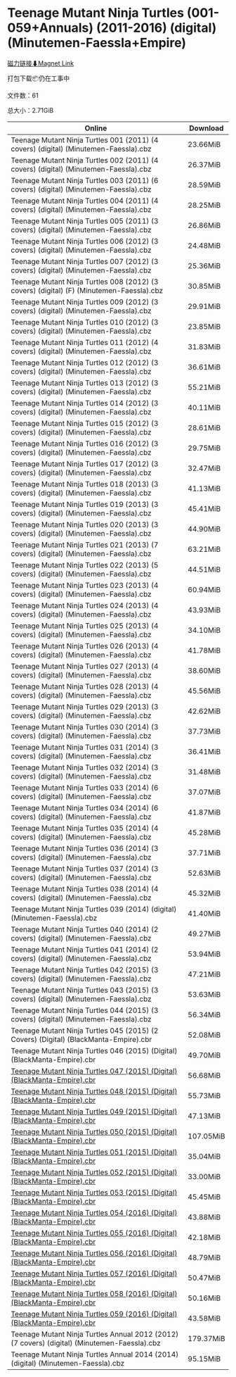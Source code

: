 # Teenage Mutant Ninja Turtles (001-059+Annuals) (2011-2016) (digital) (Minutemen-Faessla+Empire)

[磁力链接⬇Magnet Link](magnet:?xt=urn:btih:3a5ff581c3fca387e9e2668b188eac59d63dbe84&dn=Teenage%20Mutant%20Ninja%20Turtles%20%28001-059%2BAnnuals%29%20%282011-2016%29%20%28digital%29%20%28Minutemen-Faessla%2BEmpire%29)

打包下载📦仍在工事中

文件数：61

总大小：2.71GiB

Online | Download
--- | ---
Teenage Mutant Ninja Turtles 001 (2011) (4 covers) (digital) (Minutemen-Faessla).cbz | 23.66MiB
Teenage Mutant Ninja Turtles 002 (2011) (4 covers) (digital) (Minutemen-Faessla).cbz | 26.37MiB
Teenage Mutant Ninja Turtles 003 (2011) (6 covers) (digital) (Minutemen-Faessla).cbz | 28.59MiB
Teenage Mutant Ninja Turtles 004 (2011) (4 covers) (digital) (Minutemen-Faessla).cbz | 28.25MiB
Teenage Mutant Ninja Turtles 005 (2011) (3 covers) (digital) (Minutemen-Faessla).cbz | 26.86MiB
Teenage Mutant Ninja Turtles 006 (2012) (3 covers) (digital) (Minutemen-Faessla).cbz | 24.48MiB
Teenage Mutant Ninja Turtles 007 (2012) (3 covers) (digital) (Minutemen-Faessla).cbz | 25.36MiB
Teenage Mutant Ninja Turtles 008 (2012) (3 covers) (digital) (F) (Minutemen-Faessla).cbz | 30.85MiB
Teenage Mutant Ninja Turtles 009 (2012) (3 covers) (digital) (Minutemen-Faessla).cbz | 29.91MiB
Teenage Mutant Ninja Turtles 010 (2012) (3 covers) (digital) (Minutemen-Faessla).cbz | 23.85MiB
Teenage Mutant Ninja Turtles 011 (2012) (4 covers) (digital) (Minutemen-Faessla).cbz | 31.83MiB
Teenage Mutant Ninja Turtles 012 (2012) (3 covers) (digital) (Minutemen-Faessla).cbz | 36.61MiB
Teenage Mutant Ninja Turtles 013 (2012) (3 covers) (digital) (Minutemen-Faessla).cbz | 55.21MiB
Teenage Mutant Ninja Turtles 014 (2012) (3 covers) (digital) (Minutemen-Faessla).cbz | 40.11MiB
Teenage Mutant Ninja Turtles 015 (2012) (3 covers) (digital) (Minutemen-Faessla).cbz | 28.61MiB
Teenage Mutant Ninja Turtles 016 (2012) (3 covers) (digital) (Minutemen-Faessla).cbz | 29.75MiB
Teenage Mutant Ninja Turtles 017 (2012) (3 covers) (digital) (Minutemen-Faessla).cbz | 32.47MiB
Teenage Mutant Ninja Turtles 018 (2013) (3 covers) (digital) (Minutemen-Faessla).cbz | 41.13MiB
Teenage Mutant Ninja Turtles 019 (2013) (3 covers) (digital) (Minutemen-Faessla).cbz | 45.41MiB
Teenage Mutant Ninja Turtles 020 (2013) (3 covers) (digital) (Minutemen-Faessla).cbz | 44.90MiB
Teenage Mutant Ninja Turtles 021 (2013) (7 covers) (digital) (Minutemen-Faessla).cbz | 63.21MiB
Teenage Mutant Ninja Turtles 022 (2013) (5 covers) (digital) (Minutemen-Faessla).cbz | 44.51MiB
Teenage Mutant Ninja Turtles 023 (2013) (4 covers) (digital) (Minutemen-Faessla).cbz | 60.94MiB
Teenage Mutant Ninja Turtles 024 (2013) (4 covers) (digital) (Minutemen-Faessla).cbz | 43.93MiB
Teenage Mutant Ninja Turtles 025 (2013) (4 covers) (digital) (Minutemen-Faessla).cbz | 34.10MiB
Teenage Mutant Ninja Turtles 026 (2013) (4 covers) (digital) (Minutemen-Faessla).cbz | 41.78MiB
Teenage Mutant Ninja Turtles 027 (2013) (4 covers) (digital) (Minutemen-Faessla).cbz | 38.60MiB
Teenage Mutant Ninja Turtles 028 (2013) (4 covers) (digital) (Minutemen-Faessla).cbz | 45.56MiB
Teenage Mutant Ninja Turtles 029 (2013) (3 covers) (digital) (Minutemen-Faessla).cbz | 42.62MiB
Teenage Mutant Ninja Turtles 030 (2014) (3 covers) (digital) (Minutemen-Faessla).cbz | 37.73MiB
Teenage Mutant Ninja Turtles 031 (2014) (3 covers) (digital) (Minutemen-Faessla).cbz | 36.41MiB
Teenage Mutant Ninja Turtles 032 (2014) (3 covers) (digital) (Minutemen-Faessla).cbz | 31.48MiB
Teenage Mutant Ninja Turtles 033 (2014) (6 covers) (digital) (Minutemen-Faessla).cbz | 37.07MiB
Teenage Mutant Ninja Turtles 034 (2014) (6 covers) (digital) (Minutemen-Faessla).cbz | 41.87MiB
Teenage Mutant Ninja Turtles 035 (2014) (4 covers) (digital) (Minutemen-Faessla).cbz | 45.28MiB
Teenage Mutant Ninja Turtles 036 (2014) (3 covers) (digital) (Minutemen-Faessla).cbz | 37.71MiB
Teenage Mutant Ninja Turtles 037 (2014) (3 covers) (digital) (Minutemen-Faessla).cbz | 52.63MiB
Teenage Mutant Ninja Turtles 038 (2014) (4 covers) (digital) (Minutemen-Faessla).cbz | 45.32MiB
Teenage Mutant Ninja Turtles 039 (2014) (digital) (Minutemen-Faessla).cbz | 41.40MiB
Teenage Mutant Ninja Turtles 040 (2014) (2 covers) (digital) (Minutemen-Faessla).cbz | 49.27MiB
Teenage Mutant Ninja Turtles 041 (2014) (2 covers) (digital) (Minutemen-Faessla).cbz | 53.94MiB
Teenage Mutant Ninja Turtles 042 (2015) (3 covers) (digital) (Minutemen-Faessla).cbz | 47.21MiB
Teenage Mutant Ninja Turtles 043 (2015) (3 covers) (digital) (Minutemen-Faessla).cbz | 53.63MiB
Teenage Mutant Ninja Turtles 044 (2015) (3 covers) (digital) (Minutemen-Faessla).cbz | 56.34MiB
Teenage Mutant Ninja Turtles 045 (2015) (2 Covers) (Digital) (BlackManta-Empire).cbr | 52.08MiB
Teenage Mutant Ninja Turtles 046 (2015) (Digital) (BlackManta-Empire).cbr | 49.70MiB
[Teenage Mutant Ninja Turtles 047 (2015) (Digital) (BlackManta-Empire).cbr](https://github.com/alicewish/markdown/blob/master/comic/Teenage-Mutant-Ninja-Turtles-047-2015-Digital-BlackManta-Empire-cbr.md) | 56.68MiB
[Teenage Mutant Ninja Turtles 048 (2015) (Digital) (BlackManta-Empire).cbr](https://github.com/alicewish/markdown/blob/master/comic/Teenage-Mutant-Ninja-Turtles-048-2015-Digital-BlackManta-Empire-cbr.md) | 55.73MiB
[Teenage Mutant Ninja Turtles 049 (2015) (Digital) (BlackManta-Empire).cbr](https://github.com/alicewish/markdown/blob/master/comic/Teenage-Mutant-Ninja-Turtles-049-2015-Digital-BlackManta-Empire-cbr.md) | 47.13MiB
[Teenage Mutant Ninja Turtles 050 (2015) (Digital) (BlackManta-Empire).cbr](https://github.com/alicewish/markdown/blob/master/comic/Teenage-Mutant-Ninja-Turtles-050-2015-Digital-BlackManta-Empire-cbr.md) | 107.05MiB
[Teenage Mutant Ninja Turtles 051 (2015) (Digital) (BlackManta-Empire).cbr](https://github.com/alicewish/markdown/blob/master/comic/Teenage-Mutant-Ninja-Turtles-051-2015-Digital-BlackManta-Empire-cbr.md) | 35.04MiB
[Teenage Mutant Ninja Turtles 052 (2015) (Digital) (BlackManta-Empire).cbr](https://github.com/alicewish/markdown/blob/master/comic/Teenage-Mutant-Ninja-Turtles-052-2015-Digital-BlackManta-Empire-cbr.md) | 33.00MiB
[Teenage Mutant Ninja Turtles 053 (2015) (Digital) (BlackManta-Empire).cbr](https://github.com/alicewish/markdown/blob/master/comic/Teenage-Mutant-Ninja-Turtles-053-2015-Digital-BlackManta-Empire-cbr.md) | 45.45MiB
[Teenage Mutant Ninja Turtles 054 (2016) (Digital) (BlackManta-Empire).cbr](https://github.com/alicewish/markdown/blob/master/comic/Teenage-Mutant-Ninja-Turtles-054-2016-Digital-BlackManta-Empire-cbr.md) | 43.88MiB
[Teenage Mutant Ninja Turtles 055 (2016) (Digital) (BlackManta-Empire).cbr](https://github.com/alicewish/markdown/blob/master/comic/Teenage-Mutant-Ninja-Turtles-055-2016-Digital-BlackManta-Empire-cbr.md) | 42.18MiB
[Teenage Mutant Ninja Turtles 056 (2016) (Digital) (BlackManta-Empire).cbr](https://github.com/alicewish/markdown/blob/master/comic/Teenage-Mutant-Ninja-Turtles-056-2016-Digital-BlackManta-Empire-cbr.md) | 48.79MiB
[Teenage Mutant Ninja Turtles 057 (2016) (Digital) (BlackManta-Empire).cbr](https://github.com/alicewish/markdown/blob/master/comic/Teenage-Mutant-Ninja-Turtles-057-2016-Digital-BlackManta-Empire-cbr.md) | 50.47MiB
[Teenage Mutant Ninja Turtles 058 (2016) (Digital) (BlackManta-Empire).cbr](https://github.com/alicewish/markdown/blob/master/comic/Teenage-Mutant-Ninja-Turtles-058-2016-Digital-BlackManta-Empire-cbr.md) | 50.16MiB
[Teenage Mutant Ninja Turtles 059 (2016) (Digital) (BlackManta-Empire).cbr](https://github.com/alicewish/markdown/blob/master/comic/Teenage-Mutant-Ninja-Turtles-059-2016-Digital-BlackManta-Empire-cbr.md) | 43.58MiB
Teenage Mutant Ninja Turtles Annual 2012 (2012) (7 covers) (digital) (Minutemen-Faessla).cbz | 179.37MiB
Teenage Mutant Ninja Turtles Annual 2014 (2014) (digital) (Minutemen-Faessla).cbz | 95.15MiB
